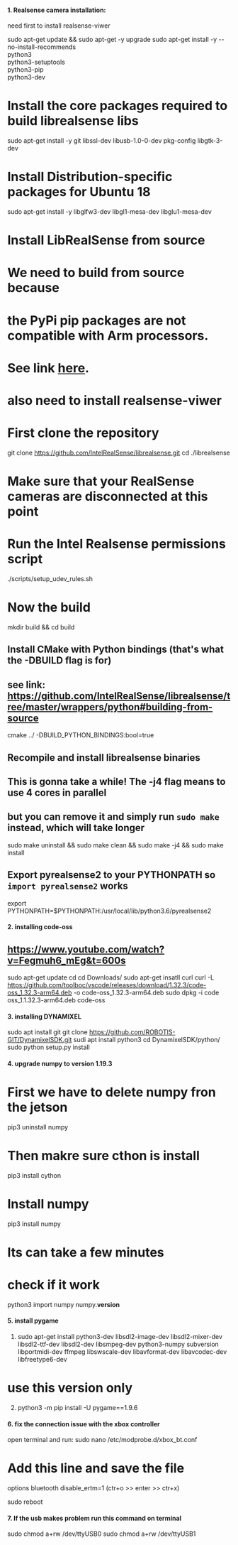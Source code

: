 #### 1. Realsense camera installation: ####

need first to install realsense-viwer

sudo apt-get update && sudo apt-get -y upgrade
sudo apt-get install -y --no-install-recommends \
    python3 \
    python3-setuptools \
    python3-pip \
	python3-dev

# Install the core packages required to build librealsense libs
sudo apt-get install -y git libssl-dev libusb-1.0-0-dev pkg-config libgtk-3-dev
# Install Distribution-specific packages for Ubuntu 18
sudo apt-get install -y libglfw3-dev libgl1-mesa-dev libglu1-mesa-dev

# Install LibRealSense from source
# We need to build from source because
# the PyPi pip packages are not compatible with Arm processors.
# See link [here](https://github.com/IntelRealSense/librealsense/issues/6964).

# also need to install realsense-viwer

# First clone the repository
git clone https://github.com/IntelRealSense/librealsense.git
cd ./librealsense

# Make sure that your RealSense cameras are disconnected at this point
# Run the Intel Realsense permissions script
./scripts/setup_udev_rules.sh

# Now the build
mkdir build && cd build
## Install CMake with Python bindings (that's what the -DBUILD flag is for)
## see link: https://github.com/IntelRealSense/librealsense/tree/master/wrappers/python#building-from-source
cmake ../ -DBUILD_PYTHON_BINDINGS:bool=true
## Recompile and install librealsense binaries
## This is gonna take a while! The -j4 flag means to use 4 cores in parallel
## but you can remove it and simply run `sudo make` instead, which will take longer
sudo make uninstall && sudo make clean && sudo make -j4 && sudo make install

## Export pyrealsense2 to your PYTHONPATH so `import pyrealsense2` works
export PYTHONPATH=$PYTHONPATH:/usr/local/lib/python3.6/pyrealsense2


#### 2. installing code-oss ####
## https://www.youtube.com/watch?v=Fegmuh6_mEg&t=600s

sudo apt-get update
cd cd Downloads/
sudo apt-get insatll curl
curl -L https://github.com/toolboc/vscode/releases/download/1.32.3/code-oss_1.32.3-arm64.deb -o code-oss_1.32.3-arm64.deb
sudo dpkg -i code oss_1.1.32.3-arm64.deb
code-oss



#### 3. installing DYNAMIXEL ####
sudo apt install git
git clone https://github.com/ROBOTIS-GIT/DynamixelSDK.git
sudi apt install python3
cd DynamixelSDK/python/
sudo python setup.py install


#### 4. upgrade numpy to version 1.19.3 ####

# First we have to delete numpy fron the jetson

pip3 uninstall numpy

# Then makre sure cthon is install

pip3 install cython

# Install numpy

pip3 install numpy
# Its can take a few minutes 

# check if it work

python3
import numpy
numpy.__version__


#### 5. install pygame ####

1. sudo apt-get install python3-dev libsdl2-image-dev libsdl2-mixer-dev libsdl2-ttf-dev libsdl2-dev libsmpeg-dev python3-numpy subversion libportmidi-dev ffmpeg libswscale-dev libavformat-dev libavcodec-dev libfreetype6-dev

# use this version only
2. python3 -m pip install -U pygame==1.9.6


#### 6. fix the connection issue with the xbox controller ####

open terminal and run:
sudo nano /etc/modprobe.d/xbox_bt.conf

# Add this line and save the file
options bluetooth disable_ertm=1
(ctr+o >> enter >> ctr+x)

sudo reboot

#### 7. If the usb makes problem run this command on terminal ####

sudo chmod a+rw /dev/ttyUSB0
sudo chmod a+rw /dev/ttyUSB1
